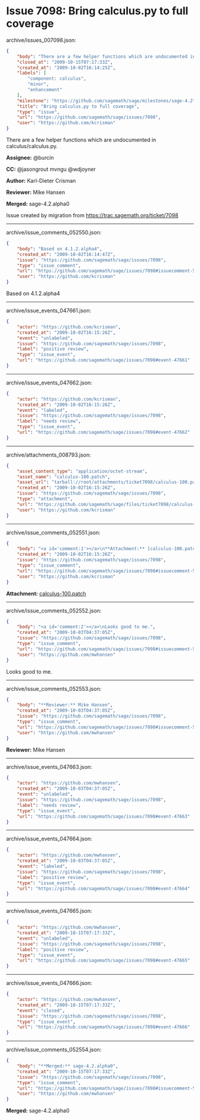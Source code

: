 # Issue 7098: Bring calculus.py to full coverage

archive/issues_007098.json:
```json
{
    "body": "There are a few helper functions which are undocumented in calculus/calculus.py.\n\n**Assignee:** @burcin\n\n**CC:**  @jasongrout mvngu @wdjoyner\n\n**Author:** Karl-Dieter Crisman\n\n**Reviewer:** Mike Hansen\n\n**Merged:** sage-4.2.alpha0\n\nIssue created by migration from https://trac.sagemath.org/ticket/7098\n\n",
    "closed_at": "2009-10-15T07:17:33Z",
    "created_at": "2009-10-02T16:14:25Z",
    "labels": [
        "component: calculus",
        "minor",
        "enhancement"
    ],
    "milestone": "https://github.com/sagemath/sage/milestones/sage-4.2",
    "title": "Bring calculus.py to full coverage",
    "type": "issue",
    "url": "https://github.com/sagemath/sage/issues/7098",
    "user": "https://github.com/kcrisman"
}
```
There are a few helper functions which are undocumented in calculus/calculus.py.

**Assignee:** @burcin

**CC:**  @jasongrout mvngu @wdjoyner

**Author:** Karl-Dieter Crisman

**Reviewer:** Mike Hansen

**Merged:** sage-4.2.alpha0

Issue created by migration from https://trac.sagemath.org/ticket/7098





---

archive/issue_comments_052550.json:
```json
{
    "body": "Based on 4.1.2.alpha4",
    "created_at": "2009-10-02T16:14:47Z",
    "issue": "https://github.com/sagemath/sage/issues/7098",
    "type": "issue_comment",
    "url": "https://github.com/sagemath/sage/issues/7098#issuecomment-52550",
    "user": "https://github.com/kcrisman"
}
```

Based on 4.1.2.alpha4



---

archive/issue_events_047661.json:
```json
{
    "actor": "https://github.com/kcrisman",
    "created_at": "2009-10-02T16:15:26Z",
    "event": "unlabeled",
    "issue": "https://github.com/sagemath/sage/issues/7098",
    "label": "positive review",
    "type": "issue_event",
    "url": "https://github.com/sagemath/sage/issues/7098#event-47661"
}
```



---

archive/issue_events_047662.json:
```json
{
    "actor": "https://github.com/kcrisman",
    "created_at": "2009-10-02T16:15:26Z",
    "event": "labeled",
    "issue": "https://github.com/sagemath/sage/issues/7098",
    "label": "needs review",
    "type": "issue_event",
    "url": "https://github.com/sagemath/sage/issues/7098#event-47662"
}
```



---

archive/attachments_008793.json:
```json
{
    "asset_content_type": "application/octet-stream",
    "asset_name": "calculus-100.patch",
    "asset_url": "tarball://root/attachments/ticket7098/calculus-100.patch",
    "created_at": "2009-10-02T16:15:26Z",
    "issue": "https://github.com/sagemath/sage/issues/7098",
    "type": "attachment",
    "url": "https://github.com/sagemath/sage/files/ticket7098/calculus-100.patch",
    "user": "https://github.com/kcrisman"
}
```



---

archive/issue_comments_052551.json:
```json
{
    "body": "<a id='comment:1'></a>\n**Attachment:** [calculus-100.patch](https://github.com/sagemath/sage/files/ticket7098/calculus-100.patch)",
    "created_at": "2009-10-02T16:15:26Z",
    "issue": "https://github.com/sagemath/sage/issues/7098",
    "type": "issue_comment",
    "url": "https://github.com/sagemath/sage/issues/7098#issuecomment-52551",
    "user": "https://github.com/kcrisman"
}
```

<a id='comment:1'></a>
**Attachment:** [calculus-100.patch](https://github.com/sagemath/sage/files/ticket7098/calculus-100.patch)



---

archive/issue_comments_052552.json:
```json
{
    "body": "<a id='comment:2'></a>\nLooks good to me.",
    "created_at": "2009-10-03T04:37:05Z",
    "issue": "https://github.com/sagemath/sage/issues/7098",
    "type": "issue_comment",
    "url": "https://github.com/sagemath/sage/issues/7098#issuecomment-52552",
    "user": "https://github.com/mwhansen"
}
```

<a id='comment:2'></a>
Looks good to me.



---

archive/issue_comments_052553.json:
```json
{
    "body": "**Reviewer:** Mike Hansen",
    "created_at": "2009-10-03T04:37:05Z",
    "issue": "https://github.com/sagemath/sage/issues/7098",
    "type": "issue_comment",
    "url": "https://github.com/sagemath/sage/issues/7098#issuecomment-52553",
    "user": "https://github.com/mwhansen"
}
```

**Reviewer:** Mike Hansen



---

archive/issue_events_047663.json:
```json
{
    "actor": "https://github.com/mwhansen",
    "created_at": "2009-10-03T04:37:05Z",
    "event": "unlabeled",
    "issue": "https://github.com/sagemath/sage/issues/7098",
    "label": "needs review",
    "type": "issue_event",
    "url": "https://github.com/sagemath/sage/issues/7098#event-47663"
}
```



---

archive/issue_events_047664.json:
```json
{
    "actor": "https://github.com/mwhansen",
    "created_at": "2009-10-03T04:37:05Z",
    "event": "labeled",
    "issue": "https://github.com/sagemath/sage/issues/7098",
    "label": "positive review",
    "type": "issue_event",
    "url": "https://github.com/sagemath/sage/issues/7098#event-47664"
}
```



---

archive/issue_events_047665.json:
```json
{
    "actor": "https://github.com/mwhansen",
    "created_at": "2009-10-15T07:17:33Z",
    "event": "unlabeled",
    "issue": "https://github.com/sagemath/sage/issues/7098",
    "label": "positive review",
    "type": "issue_event",
    "url": "https://github.com/sagemath/sage/issues/7098#event-47665"
}
```



---

archive/issue_events_047666.json:
```json
{
    "actor": "https://github.com/mwhansen",
    "created_at": "2009-10-15T07:17:33Z",
    "event": "closed",
    "issue": "https://github.com/sagemath/sage/issues/7098",
    "type": "issue_event",
    "url": "https://github.com/sagemath/sage/issues/7098#event-47666"
}
```



---

archive/issue_comments_052554.json:
```json
{
    "body": "**Merged:** sage-4.2.alpha0",
    "created_at": "2009-10-15T07:17:33Z",
    "issue": "https://github.com/sagemath/sage/issues/7098",
    "type": "issue_comment",
    "url": "https://github.com/sagemath/sage/issues/7098#issuecomment-52554",
    "user": "https://github.com/mwhansen"
}
```

**Merged:** sage-4.2.alpha0

